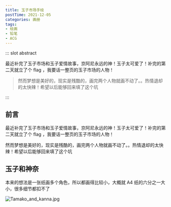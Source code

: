 ```yaml
---
title: 玉子市场手绘
postTime: 2021-12-05
categories: 画册
tags:
- 绘画
- 铅笔
- ACG
---
```


::: slot abstract

最近补完了玉子市场和玉子爱情故事，京阿尼永远的神！玉子太可爱了！补完的第二天就立了个 flag ，我要话一整页的玉子市场的人物！

> 然而梦想是美好的，现实是残酷的，画完两个人物就画不动了。。热情退却的太快辣！希望以后能够回来填了这个坑

:::



## 前言

最近补完了玉子市场和玉子爱情故事，京阿尼永远的神！玉子太可爱了！补完的第二天就立了个 flag ，我要话一整页的玉子市场的人物！

然而梦想是美好的，现实是残酷的，画完两个人物就画不动了。。热情退却的太快辣！希望以后能够回来填了这个坑



## 玉子和神奈

本来的想法是一张纸画多个角色，所以都画得比较小，大概就 A4 纸的六分之一大小，很多细节都扣不了

![Tamako_and_kanna.jpg](http://upyun.cavalheiro.cn/images/Tamako_Market.jpg)